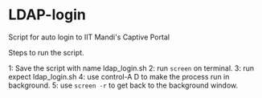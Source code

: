# LDAP-login
Script for auto login to IIT Mandi's Captive Portal

Steps to run the script.

1: Save the script with name ldap_login.sh
2: run `screen` on terminal.
3: run expect ldap_login.sh
4: use control-A D to make the process run in background.
5: use `screen -r` <tab> to get back to the background window.
